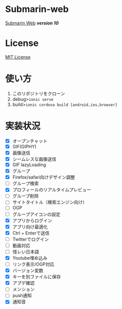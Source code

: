 # Submarin-web
[Submarin Web](https://submarin.online) 
***version 10***
# License
[MIT License](https://opensource.org/licenses/MIT)
# 使い方
1) このリポジトリをクローン
2) debug>```ionic serve```
3) build>```ionic cordova build [android,ios,browser]```
# 実装状況
 - [x] オープンチャット
 - [x] GIF(GIPHY)
 - [x] 画像送信
 - [x] シームレスな画像送信 
 - [x] GIF lazyLoading 
 - [x] グループ
 - [x] Firefox/safari向けデザイン調整
 - [ ] グループ検索
 - [x] プロフィールのリアルタイムプレビュー
 - [ ] グループ削除
 - [ ] サイトタイトル（検索エンジン向け）
 - [ ] OGP
 - [ ] グループアイコンの設定
 - [x] アプリからログイン
 - [x] アプリ向け最適化
 - [x] Ctrl + Enterで送信
 - [ ] Twitterでログイン
 - [ ] 動画対応
 - [ ] 怪レい日本語
 - [x] Youtube埋め込み
 - [ ] リンク表示/OGP対応
 - [x] バージョン変数
 - [x] キーを別ファイルに保存
 - [x] アプデ確認
 - [ ] メンション
 - [ ] push通知
 - [x] 通知音
